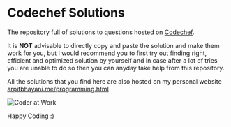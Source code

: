 # Codechef Solutions
The repository full of solutions to questions hosted on [Codechef](https://www.codechef.com/).

It is **NOT** advisable to directly copy and paste the solution and make them work for you, but I would recommend you to first try out finding right, efficient and optimized solution by yourself and in case after a lot of tries you are unable to do so then you can anyday take help from this repository.

All the solutions that you find here are also hosted on my personal website [arpitbhayani.me/programming.html](http://arpitbhayani.me/programming.html)

![Coder at Work](https://cloud.githubusercontent.com/assets/4745789/21447248/0884e3b8-c8f8-11e6-8ce3-74ff6502cbca.gif)

Happy Coding :)

